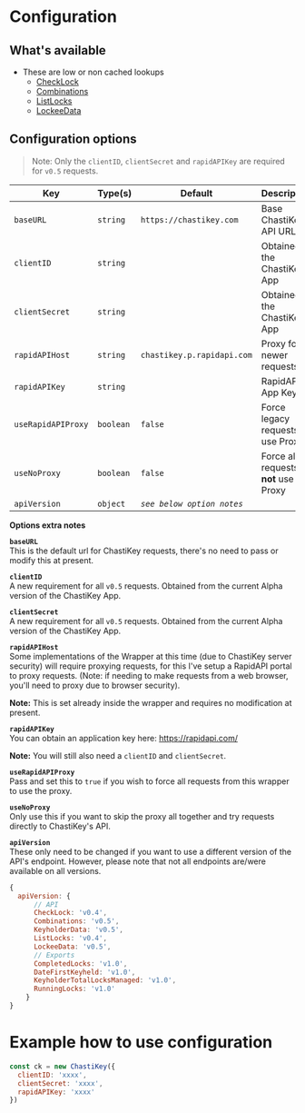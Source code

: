 # Configuration

## What's available

- These are low or non cached lookups
  - [CheckLock](#checklock)
  - [Combinations](#combinations)
  - [ListLocks](#listlocks)
  - [LockeeData](#lockeedata)

## Configuration options

> Note: Only the `clientID`, `clientSecret` and `rapidAPIKey` are required for `v0.5` requests.

| Key                | Type(s)   | Default                    | Description                             |
| ------------------ | --------- | -------------------------- | --------------------------------------- |
| `baseURL`          | `string`  | `https://chastikey.com`    | Base ChastiKey API URL                  |
| `clientID`         | `string`  |                            | Obtained in the ChastiKey App           |
| `clientSecret`     | `string`  |                            | Obtained in the ChastiKey App           |
| `rapidAPIHost`     | `string`  | `chastikey.p.rapidapi.com` | Proxy for newer requests                |
| `rapidAPIKey`      | `string`  |                            | RapidAPI App Key                        |
| `useRapidAPIProxy` | `boolean` | `false`                    | Force legacy requests to use Proxy      |
| `useNoProxy`       | `boolean` | `false`                    | Force all requests to **not** use Proxy |
| `apiVersion`       | `object`  | _`see below option notes`_ |

**Options extra notes**

**`baseURL`**  
This is the default url for ChastiKey requests, there's no need to pass or modify this at present.

**`clientID`**  
A new requirement for all `v0.5` requests. Obtained from the current Alpha version of the ChastiKey App.

**`clientSecret`**  
A new requirement for all `v0.5` requests. Obtained from the current Alpha version of the ChastiKey App.

**`rapidAPIHost`**  
Some implementations of the Wrapper at this time (due to ChastiKey server security) will require proxying requests, for this I've setup a RapidAPI portal to proxy requests. (Note: if needing to make requests from a web browser, you'll need to proxy due to browser security).

**Note:** This is set already inside the wrapper and requires no modification at present.

**`rapidAPIKey`**  
You can obtain an application key here: https://rapidapi.com/

**Note:** You will still also need a `clientID` and `clientSecret`.

**`useRapidAPIProxy`**  
Pass and set this to `true` if you wish to force all requests from this wrapper to use the proxy.

**`useNoProxy`**  
Only use this if you want to skip the proxy all together and try requests directly to ChastiKey's API.

**`apiVersion`**  
These only need to be changed if you want to use a different version of the API's endpoint. However, please note that not all endpoints are/were available on all versions.

```js
{
  apiVersion: {
      // API
      CheckLock: 'v0.4',
      Combinations: 'v0.5',
      KeyholderData: 'v0.5',
      ListLocks: 'v0.4',
      LockeeData: 'v0.5',
      // Exports
      CompletedLocks: 'v1.0',
      DateFirstKeyheld: 'v1.0',
      KeyholderTotalLocksManaged: 'v1.0',
      RunningLocks: 'v1.0'
    }
}
```

# Example how to use configuration

```js
const ck = new ChastiKey({
  clientID: 'xxxx',
  clientSecret: 'xxxx',
  rapidAPIKey: 'xxxx'
})
```
